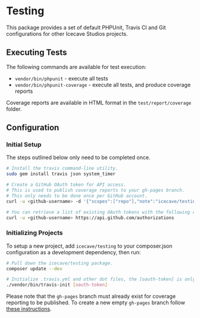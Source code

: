 # Testing

This package provides a set of default PHPUnit, Travis CI and Git configurations for other Icecave Studios projects.

## Executing Tests

The following commands are available for test execution:

* `vendor/bin/phpunit` - execute all tests
* `vendor/bin/phpunit-coverage` - execute all tests, and produce coverage reports

Coverage reports are available in HTML format in the `test/report/coverage` folder.

## Configuration

### Initial Setup

The steps outlined below only need to be completed once.

```sh
# Install the travis command-line utility.
sudo gem install travis json system_timer

# Create a GitHub OAuth token for API access.
# This is used to publish coverage reports to your gh-pages branch.
# This only needs to be done once per GitHub account.
curl -u <github-username> -d '{"scopes":["repo"],"note":"icecave/testing"}' https://api.github.com/authorizations

# You can retrieve a list of existing OAuth tokens with the following command.
curl -u <github-username> https://api.github.com/authorizations
```

### Initializing Projects

To setup a new project, add `icecave/testing` to your composer.json configuration as a development dependency, then run:

```sh
# Pull down the icecave/testing package.
composer update --dev

# Initialize .travis.yml and other dot files, the [oauth-token] is only required if you intent to use the coverage report publishing feature.
./vendor/bin/travis-init [oauth-token]
```

Please note that the `gh-pages` branch must already exist for coverage reporting to be published. To create a new empty `gh-pages` branch follow [these instructions](https://help.github.com/articles/creating-project-pages-manually).

